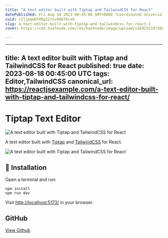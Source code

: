 ```yaml
---
title: "A text editor built with Tiptap and TailwindCSS for React"
datePublished: Fri Aug 18 2023 00:45:00 GMT+0000 (Coordinated Universal Time)
cuid: clljpqw0f00p22rnv98b76cs6
slug: a-text-editor-built-with-tiptap-and-tailwindcss-for-react-1
cover: https://cdn.hashnode.com/res/hashnode/image/upload/v1692551973601/f4a8a5d3-51f5-44c6-a8f5-931d1c92f97a.jpeg

---
```


---
title: A text editor built with Tiptap and TailwindCSS for React
published: true
date: 2023-08-18 00:45:00 UTC
tags: Editor,TailwindCSS
canonical_url: https://reactjsexample.com/a-text-editor-built-with-tiptap-and-tailwindcss-for-react/
---

# Tiptap Text Editor
 ![A text editor built with Tiptap and TailwindCSS for React](https://cdn.hashnode.com/res/hashnode/image/upload/v1692551973601/f4a8a5d3-51f5-44c6-a8f5-931d1c92f97a.jpeg)

A text editor built with [Tiptap](https://tiptap.dev/) and [TailwindCSS](https://tailwindcss.com/) for React.

![A text editor built with Tiptap and TailwindCSS for React](https://cdn.hashnode.com/res/hashnode/image/upload/v1692551974882/c73e774d-99bf-4fe5-9de4-bc460a6ca13e.png)

## 🚀 Installation

Open a terminal and run:

```
npm install
npm run dev
```

Visit [http://localhost:5173/](http://localhost:5173/) in your browser.

## GitHub

[View Github](https://github.com/ZanyuanYang/Text-Editor-Tiptap?ref=reactjsexample.com)